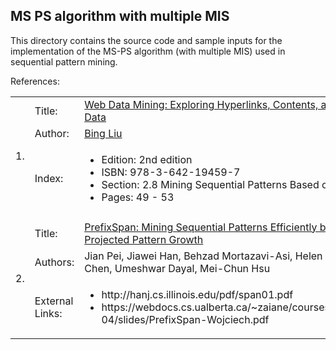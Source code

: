 MS PS algorithm with multiple MIS
---------------------

This directory contains the source code and sample inputs for the implementation of the MS-PS algorithm (with multiple MIS) used in sequential pattern mining.

References:
<table>
            <tr>
                        <td rowspan="3">1.</td>
                        <td>Title:</td>
                        <td>
                                    <a href="https://www.cs.uic.edu/~liub/WebMiningBook.html">Web Data Mining: Exploring Hyperlinks, Contents, and Usage Data</a>
                        </td>
            </tr>
            <tr>
                        <td>Author:</td>
                        <td>
                                    <a href="https://www.cs.uic.edu/~liub/">Bing Liu</a>
                        </td>
            </tr>
            <tr>
                        <td>Index:</td>
                        <td>
                                    <ul>
                                                <li>Edition: 2nd edition</li>
                                                <li>ISBN: 978-3-642-19459-7</li>
                                                <li>Section: 2.8 Mining Sequential Patterns Based on PrefixSpan</li>
                                                <li>Pages: 49 - 53</li>
                                    </ul>
                        </td>
            </tr>
            <tr>
                        <td colspan="3">
                        </td>
            </tr>
            <tr>
                        <td rowspan="3">2.</td>
                        <td>Title:</td>
                        <td>
                                    <a href="http://hanj.cs.illinois.edu/pdf/span01.pdf">PrefixSpan: Mining Sequential Patterns Efficiently by Prefix-Projected Pattern Growth</a>
                        </td>
            </tr>
            <tr>
                        <td>Authors:</td>
                        <td>Jian Pei, Jiawei Han, Behzad Mortazavi-Asi, Helen Pinto Qiming Chen, Umeshwar Dayal, Mei-Chun Hsu
                        </td>
            </tr>
            <tr>
                        <td>External Links:</td>
                        <td>
                                    <ul>
                                                <li>http://hanj.cs.illinois.edu/pdf/span01.pdf</li>
                                                <li>https://webdocs.cs.ualberta.ca/~zaiane/courses/cmput695-04/slides/PrefixSpan-Wojciech.pdf</li>
                                    </ul>
                        </td>
            </tr>
</table>
